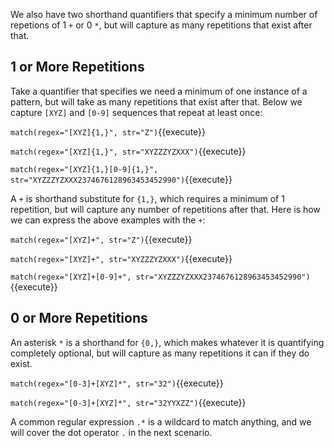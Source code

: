 
We also have two shorthand quantifiers that specify a minimum number of repetions of 1 `+` or 0 `*`, but will capture as many repetitions that exist after that. 

## 1 or More Repetitions

Take a quantifier that specifies we need a minimum of one instance of a pattern, but will take as many repetitions that exist after that. Below we capture `[XYZ]` and `[0-9]` sequences that repeat at least once: 

`match(regex="[XYZ]{1,}", str="Z")`{{execute}}

`match(regex="[XYZ]{1,}", str="XYZZZYZXXX")`{{execute}}

`match(regex="[XYZ]{1,}[0-9]{1,}", str="XYZZZYZXXX2374676128963453452990")`{{execute}}


A `+` is shorthand substitute for `{1,}`, which requires a minimum of 1 repetition, but will capture any number of repetitions after that. Here is how we can express the above examples with the `+`: 

`match(regex="[XYZ]+", str="Z")`{{execute}}

`match(regex="[XYZ]+", str="XYZZZYZXXX")`{{execute}}

`match(regex="[XYZ]+[0-9]+", str="XYZZZYZXXX2374676128963453452990")`{{execute}}

## 0 or More Repetitions

An asterisk `*` is a shorthand for `{0,}`, which makes whatever it is quantifying completely optional, but will capture as many repetitions it can if they do exist.

`match(regex="[0-3]+[XYZ]*", str="32")`{{execute}}

`match(regex="[0-3]+[XYZ]*", str="32YYXZZ")`{{execute}}

A common regular expression `.*` is a wildcard to match anything, and we will cover the dot operator `.` in the next scenario. 
